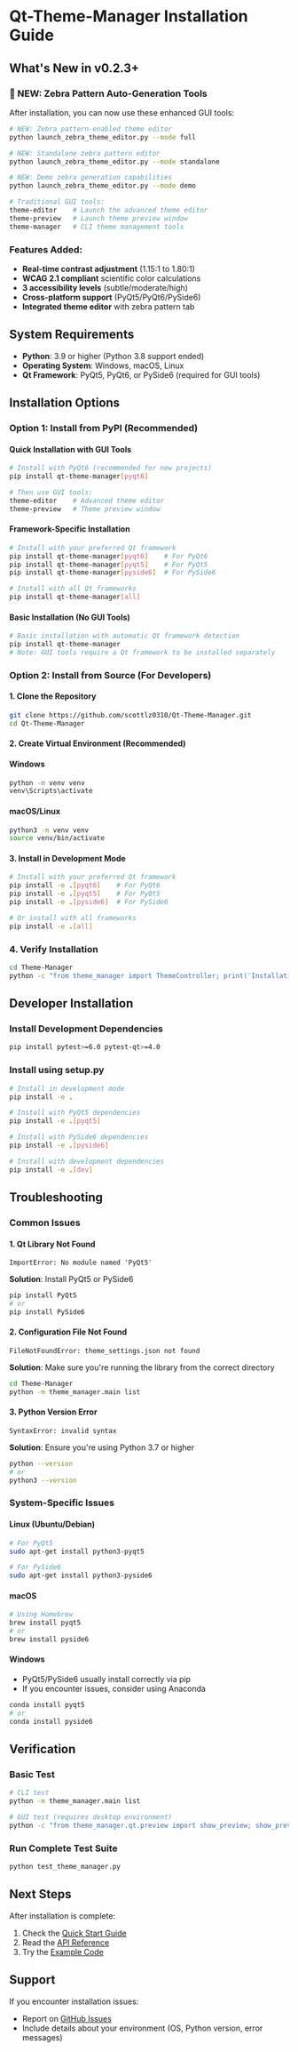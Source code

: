 # Qt-Theme-Manager Installation Guide

## What's New in v0.2.3+

### 🦓 NEW: Zebra Pattern Auto-Generation Tools

After installation, you can now use these enhanced GUI tools:

```bash
# NEW: Zebra pattern-enabled theme editor
python launch_zebra_theme_editor.py --mode full

# NEW: Standalone zebra pattern editor  
python launch_zebra_theme_editor.py --mode standalone

# NEW: Demo zebra generation capabilities
python launch_zebra_theme_editor.py --mode demo

# Traditional GUI tools:
theme-editor    # Launch the advanced theme editor
theme-preview   # Launch theme preview window
theme-manager   # CLI theme management tools
```

### Features Added:
- **Real-time contrast adjustment** (1.15:1 to 1.80:1)
- **WCAG 2.1 compliant** scientific color calculations
- **3 accessibility levels** (subtle/moderate/high)
- **Cross-platform support** (PyQt5/PyQt6/PySide6)
- **Integrated theme editor** with zebra pattern tab

## System Requirements

- **Python**: 3.9 or higher (Python 3.8 support ended)
- **Operating System**: Windows, macOS, Linux
- **Qt Framework**: PyQt5, PyQt6, or PySide6 (required for GUI tools)

## Installation Options

### Option 1: Install from PyPI (Recommended)

#### Quick Installation with GUI Tools
```bash
# Install with PyQt6 (recommended for new projects)
pip install qt-theme-manager[pyqt6]

# Then use GUI tools:
theme-editor    # Advanced theme editor
theme-preview   # Theme preview window
```

#### Framework-Specific Installation
```bash
# Install with your preferred Qt framework
pip install qt-theme-manager[pyqt6]    # For PyQt6
pip install qt-theme-manager[pyqt5]    # For PyQt5
pip install qt-theme-manager[pyside6]  # For PySide6

# Install with all Qt frameworks
pip install qt-theme-manager[all]
```

#### Basic Installation (No GUI Tools)
```bash
# Basic installation with automatic Qt framework detection
pip install qt-theme-manager
# Note: GUI tools require a Qt framework to be installed separately
```

### Option 2: Install from Source (For Developers)

#### 1. Clone the Repository

```bash
git clone https://github.com/scottlz0310/Qt-Theme-Manager.git
cd Qt-Theme-Manager
```

#### 2. Create Virtual Environment (Recommended)

#### Windows
```bash
python -m venv venv
venv\Scripts\activate
```

#### macOS/Linux
```bash
python3 -m venv venv
source venv/bin/activate
```

#### 3. Install in Development Mode

```bash
# Install with your preferred Qt framework
pip install -e .[pyqt6]    # For PyQt6
pip install -e .[pyqt5]    # For PyQt5
pip install -e .[pyside6]  # For PySide6

# Or install with all frameworks
pip install -e .[all]
```

### 4. Verify Installation

```bash
cd Theme-Manager
python -c "from theme_manager import ThemeController; print('Installation successful')"
```

## Developer Installation

### Install Development Dependencies

```bash
pip install pytest>=6.0 pytest-qt>=4.0
```

### Install using setup.py

```bash
# Install in development mode
pip install -e .

# Install with PyQt5 dependencies
pip install -e .[pyqt5]

# Install with PySide6 dependencies
pip install -e .[pyside6]

# Install with development dependencies
pip install -e .[dev]
```

## Troubleshooting

### Common Issues

#### 1. Qt Library Not Found
```
ImportError: No module named 'PyQt5'
```

**Solution**: Install PyQt5 or PySide6
```bash
pip install PyQt5
# or
pip install PySide6
```

#### 2. Configuration File Not Found
```
FileNotFoundError: theme_settings.json not found
```

**Solution**: Make sure you're running the library from the correct directory
```bash
cd Theme-Manager
python -m theme_manager.main list
```

#### 3. Python Version Error
```
SyntaxError: invalid syntax
```

**Solution**: Ensure you're using Python 3.7 or higher
```bash
python --version
# or
python3 --version
```

### System-Specific Issues

#### Linux (Ubuntu/Debian)
```bash
# For PyQt5
sudo apt-get install python3-pyqt5

# For PySide6
sudo apt-get install python3-pyside6
```

#### macOS
```bash
# Using Homebrew
brew install pyqt5
# or
brew install pyside6
```

#### Windows
- PyQt5/PySide6 usually install correctly via pip
- If you encounter issues, consider using Anaconda

```bash
conda install pyqt5
# or
conda install pyside6
```

## Verification

### Basic Test
```bash
# CLI test
python -m theme_manager.main list

# GUI test (requires desktop environment)
python -c "from theme_manager.qt.preview import show_preview; show_preview()"
```

### Run Complete Test Suite
```bash
python test_theme_manager.py
```

## Next Steps

After installation is complete:

1. Check the [Quick Start Guide](README.md#quick-start)
2. Read the [API Reference](API_REFERENCE.md)
3. Try the [Example Code](EXAMPLES.md)

## Support

If you encounter installation issues:
- Report on [GitHub Issues](https://github.com/scottlz0310/Theme-Manager/issues)
- Include details about your environment (OS, Python version, error messages)
